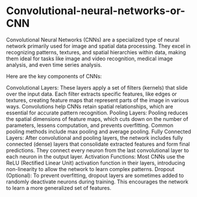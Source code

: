 # Convolutional-neural-networks-or-CNN
Convolutional Neural Networks (CNNs) are a specialized type of neural network primarily used for image and spatial data processing. They excel in recognizing patterns, textures, and spatial hierarchies within data, making them ideal for tasks like image and video recognition, medical image analysis, and even time series analysis.

Here are the key components of CNNs:

Convolutional Layers: These layers apply a set of filters (kernels) that slide over the input data. Each filter extracts specific features, like edges or textures, creating feature maps that represent parts of the image in various ways. Convolutions help CNNs retain spatial relationships, which are essential for accurate pattern recognition.
Pooling Layers: Pooling reduces the spatial dimensions of feature maps, which cuts down on the number of parameters, lessens computation, and prevents overfitting. Common pooling methods include max pooling and average pooling.
Fully Connected Layers: After convolutional and pooling layers, the network includes fully connected (dense) layers that consolidate extracted features and form final predictions. They connect every neuron from the last convolutional layer to each neuron in the output layer.
Activation Functions: Most CNNs use the ReLU (Rectified Linear Unit) activation function in their layers, introducing non-linearity to allow the network to learn complex patterns.
Dropout (Optional): To prevent overfitting, dropout layers are sometimes added to randomly deactivate neurons during training. This encourages the network to learn a more generalized set of features.

